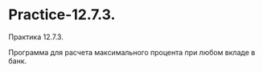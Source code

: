 # Practice-12.7.3.
Практика 12.7.3.

Программа для расчета максимального процента при любом вкладе в банк.